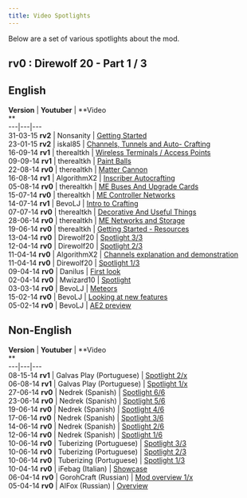 ```yaml
---
title: Video Spotlights
---
```


Below are a set of various spotlights about the mod.

## rv0 : Direwolf 20 - Part 1 / 3

## English

**Version** | **Youtuber** | **Video  
**  
---|---|---  
31-03-15 **rv2** | Nonsanity | [Getting
Started](https://www.youtube.com/watch?v=-sEiNbm1DdU)  
23-01-15 **rv2** | iskal85 | [Channels, Tunnels and Auto-
Crafting](https://www.youtube.com/watch?v=0ZtRR4a5P7Q)  
16-09-14 **rv1** | therealtkh | [Wireless Terminals / Access
Points](http://youtu.be/sXqBi2MS6eQ)  
09-09-14 **rv1** | therealtkh | [Paint Balls](http://youtu.be/jNQ_9j8m090)  
22-08-14 **rv0** | therealtkh | [Matter
Cannon](https://www.youtube.com/watch?v=xcTjMVdod9g)  
16-08-14 **rv1** | AlgorithmX2 | [Inscriber
Autocrafting](https://www.youtube.com/watch?v=mz3zJrf3Y8s)  
05-08-14 **rv0** | therealtkh | [ME Buses And Upgrade
Cards](https://www.youtube.com/watch?v=G5IGTWJ_j0U)  
15-07-14 **rv0** | therealtkh | [ME Controller
Networks](https://www.youtube.com/watch?v=QZ9OCT2S2YI)  
14-07-14 **rv1** | BevoLJ | [Intro to
Crafting](https://www.youtube.com/watch?v=QfyU9O_nKCo)  
07-07-14 **rv0** | therealtkh | [Decorative And Useful
Things](https://www.youtube.com/watch?v=QJElQokcvbY&list)  
28-06-14 **rv0** | therealtkh | [ME Networks and
Storage](https://www.youtube.com/watch?v=uiIDJVKGjqA)  
19-06-14 **rv0** | therealtkh | [Getting Started -
Resources](https://www.youtube.com/watch?v=F43MLiuEtWs)  
13-04-14 **rv0** | Direwolf20 | [Spotlight
3/3](https://www.youtube.com/watch?v=cy1_vlgPfII)  
12-04-14 **rv0** | Direwolf20 | [Spotlight
2/3](https://www.youtube.com/watch?v=7xPDdoQP6yc)  
11-04-14 **rv0** | AlgorithmX2 | [Channels explanation and
demonstration](https://www.youtube.com/watch?v=sLI1mGna3Vc)  
11-04-14 **rv0** | Direwolf20 | [Spotlight
1/3](https://www.youtube.com/watch?v=IzstD3eV2FI)  
09-04-14 **rv0** | Danilus | [First
look](https://www.youtube.com/watch?v=xoeGrQyVfCc)  
02-04-14 **rv0** | Mwizard10 |
[Spotlight](https://www.youtube.com/watch?v=7pnLGZVZ9iY)  
03-03-14 **rv0** | BevoLJ |
[Meteors](https://www.youtube.com/watch?v=GPxOiMm6c30)  
15-02-14 **rv0** | BevoLJ | [Looking at new
features](https://www.youtube.com/watch?v=6ktv7iKN5pI)  
05-02-14 **rv0** | BevoLJ | [AE2
preview](https://www.youtube.com/watch?v=XEIHvG_4EsA)

## Non-English

**Version** | **Youtuber** | **Video  
**  
---|---|---  
08-15-14 **rv1** | Galvas Play (Portuguese) | [Spotlight
2/x](https://www.youtube.com/watch?v=_CfHb9Y6RRY)  
06-08-14 **rv1** | Galvas Play (Portuguese) | [Spotlight
1/x](https://www.youtube.com/watch?v=9dtcy17dciE)  
27-06-14 **rv0** | Nedrek (Spanish) | [Spotlight
6/6](https://www.youtube.com/watch?v=XqSpqvbu5vk)  
23-06-14 **rv0** | Nedrek (Spanish) | [Spotlight
5/6](https://www.youtube.com/watch?v=E37kkdX6_Vw)  
19-06-14 **rv0** | Nedrek (Spanish) | [Spotlight
4/6](https://www.youtube.com/watch?v=wF61RPWrX_c)  
17-06-14 **rv0** | Nedrek (Spanish) | [Spotlight
3/6](https://www.youtube.com/watch?v=Ko8Td-PzRO8)  
14-06-14 **rv0** | Nedrek (Spanish) | [Spotlight
2/6](https://www.youtube.com/watch?v=V-y-rzs-cEA)  
12-06-14 **rv0** | Nedrek (Spanish) | [Spotlight
1/6](https://www.youtube.com/watch?v=lFWRzpDX64w)  
10-06-14 **rv0** | Tuberizing (Portuguese) | [Spotlight
3/3](https://www.youtube.com/watch?v=cI039ZiTCA0)  
10-06-14 **rv0** | Tuberizing (Portuguese) | [Spotlight
2/3](https://www.youtube.com/watch?v=sO27NyhY3Jc)  
10-06-14 **rv0** | Tuberizing (Portuguese) | [Spotlight
1/3](https://www.youtube.com/watch?v=TxmM09zm4A8)  
10-04-14 **rv0** | iFebag (Italian) |
[Showcase](https://www.youtube.com/watch?v=Y5xHenMcRmc)  
06-04-14 **rv0** | GorohCraft (Russian) | [Mod overview
1/x](https://www.youtube.com/watch?v=PKemuHMxwNQ)  
05-04-14 **rv0** | AlFox (Russian) |
[Overview](https://www.youtube.com/watch?v=9GyZJDOjwvE)
